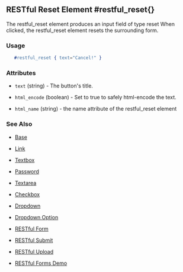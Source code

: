 <!-- dash: #restful_reset | Element | ###:Section -->


## RESTful Reset Element #restful_reset{}

  The restful_reset element produces an input field of type reset
  When clicked, the restful_reset element resets the surrounding form.

### Usage

```erlang
   #restful_reset { text="Cancel!" }

```

### Attributes

   * `text` (string) - The button's title.

   * `html_encode` (boolean) - Set to true to safely html-encode the text.

   * `html_name` (string) - the name attribute of the restful_reset element 

### See Also

 *  [Base](./element_base.md)

 *  [Link](./link.md)

 *  [Textbox](./textbox.md)

 *  [Password](./password.md)

 *  [Textarea](./textarea.md)

 *  [Checkbox](./checkbox.md)

 *  [Dropdown](./dropdown.md)

 *  [Dropdown Option](./option.md)
   
 *  [RESTful Form](restful_form.md)

 *  [RESTful Submit](restful_submit.md)

 *  [RESTful Upload](restful_upload.md)

 *  [RESTful Forms Demo](http://nitrogenproject.com/demos/restful)
